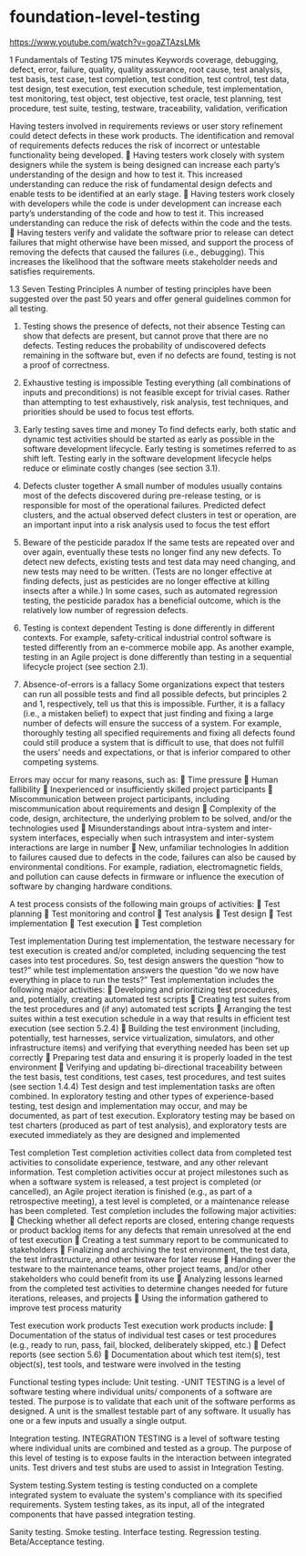 # foundation-level-testing
https://www.youtube.com/watch?v=goaZTAzsLMk

1 Fundamentals of Testing 175 minutes
Keywords
coverage, debugging, defect, error, failure, quality, quality assurance, root cause, test analysis, test basis,
test case, test completion, test condition, test control, test data, test design, test execution, test execution
schedule, test implementation, test monitoring, test object, test objective, test oracle, test planning, test
procedure, test suite, testing, testware, traceability, validation, verification 



Having testers involved in requirements reviews or user story refinement could detect defects in
these work products. The identification and removal of requirements defects reduces the risk of
incorrect or untestable functionality being developed.
 Having testers work closely with system designers while the system is being designed can
increase each party’s understanding of the design and how to test it. This increased
understanding can reduce the risk of fundamental design defects and enable tests to be identified
at an early stage.
 Having testers work closely with developers while the code is under development can increase
each party’s understanding of the code and how to test it. This increased understanding can
reduce the risk of defects within the code and the tests.
 Having testers verify and validate the software prior to release can detect failures that might
otherwise have been missed, and support the process of removing the defects that caused the
failures (i.e., debugging). This increases the likelihood that the software meets stakeholder needs
and satisfies requirements.

1.3 Seven Testing Principles
A number of testing principles have been suggested over the past 50 years and offer general guidelines
common for all testing.
1. Testing shows the presence of defects, not their absence
Testing can show that defects are present, but cannot prove that there are no defects. Testing reduces
the probability of undiscovered defects remaining in the software but, even if no defects are found, testing
is not a proof of correctness.
2. Exhaustive testing is impossible
Testing everything (all combinations of inputs and preconditions) is not feasible except for trivial cases.
Rather than attempting to test exhaustively, risk analysis, test techniques, and priorities should be used to
focus test efforts.
3. Early testing saves time and money
To find defects early, both static and dynamic test activities should be started as early as possible in the
software development lifecycle. Early testing is sometimes referred to as shift left. Testing early in the
software development lifecycle helps reduce or eliminate costly changes (see section 3.1).
4. Defects cluster together
A small number of modules usually contains most of the defects discovered during pre-release testing, or
is responsible for most of the operational failures. Predicted defect clusters, and the actual observed
defect clusters in test or operation, are an important input into a risk analysis used to focus the test effort

5. Beware of the pesticide paradox
If the same tests are repeated over and over again, eventually these tests no longer find any new defects.
To detect new defects, existing tests and test data may need changing, and new tests may need to be
written. (Tests are no longer effective at finding defects, just as pesticides are no longer effective at killing
insects after a while.) In some cases, such as automated regression testing, the pesticide paradox has a
beneficial outcome, which is the relatively low number of regression defects.
6. Testing is context dependent
Testing is done differently in different contexts. For example, safety-critical industrial control software is
tested differently from an e-commerce mobile app. As another example, testing in an Agile project is done
differently than testing in a sequential lifecycle project (see section 2.1).
7. Absence-of-errors is a fallacy
Some organizations expect that testers can run all possible tests and find all possible defects, but
principles 2 and 1, respectively, tell us that this is impossible. Further, it is a fallacy (i.e., a mistaken belief)
to expect that just finding and fixing a large number of defects will ensure the success of a system. For
example, thoroughly testing all specified requirements and fixing all defects found could still produce a
system that is difficult to use, that does not fulfill the users’ needs and expectations, or that is inferior
compared to other competing systems. 


Errors may occur for many reasons, such as:
 Time pressure
 Human fallibility
 Inexperienced or insufficiently skilled project participants
 Miscommunication between project participants, including miscommunication about requirements
and design
 Complexity of the code, design, architecture, the underlying problem to be solved, and/or the
technologies used
 Misunderstandings about intra-system and inter-system interfaces, especially when such intrasystem and inter-system interactions are large in number
 New, unfamiliar technologies
In addition to failures caused due to defects in the code, failures can also be caused by environmental
conditions. For example, radiation, electromagnetic fields, and pollution can cause defects in firmware or
influence the execution of software by changing hardware conditions.



A test process consists of the following main groups of activities:
 Test planning
 Test monitoring and control
 Test analysis
 Test design
 Test implementation
 Test execution
 Test completion


Test implementation
During test implementation, the testware necessary for test execution is created and/or completed,
including sequencing the test cases into test procedures. So, test design answers the question “how to
test?” while test implementation answers the question “do we now have everything in place to run the
tests?”
Test implementation includes the following major activities:
 Developing and prioritizing test procedures, and, potentially, creating automated test scripts
 Creating test suites from the test procedures and (if any) automated test scripts
 Arranging the test suites within a test execution schedule in a way that results in efficient test
execution (see section 5.2.4)
 Building the test environment (including, potentially, test harnesses, service virtualization,
simulators, and other infrastructure items) and verifying that everything needed has been set up
correctly
 Preparing test data and ensuring it is properly loaded in the test environment
 Verifying and updating bi-directional traceability between the test basis, test conditions, test
cases, test procedures, and test suites (see section 1.4.4)
Test design and test implementation tasks are often combined.
In exploratory testing and other types of experience-based testing, test design and implementation may
occur, and may be documented, as part of test execution. Exploratory testing may be based on test
charters (produced as part of test analysis), and exploratory tests are executed immediately as they are
designed and implemented



Test completion
Test completion activities collect data from completed test activities to consolidate experience, testware,
and any other relevant information. Test completion activities occur at project milestones such as when a
software system is released, a test project is completed (or cancelled), an Agile project iteration is
finished (e.g., as part of a retrospective meeting), a test level is completed, or a maintenance release has
been completed.
Test completion includes the following major activities:
 Checking whether all defect reports are closed, entering change requests or product backlog
items for any defects that remain unresolved at the end of test execution
 Creating a test summary report to be communicated to stakeholders
 Finalizing and archiving the test environment, the test data, the test infrastructure, and other
testware for later reuse
 Handing over the testware to the maintenance teams, other project teams, and/or other
stakeholders who could benefit from its use
 Analyzing lessons learned from the completed test activities to determine changes needed for
future iterations, releases, and projects
 Using the information gathered to improve test process maturity 


Test execution work products
Test execution work products include:
 Documentation of the status of individual test cases or test procedures (e.g., ready to run, pass,
fail, blocked, deliberately skipped, etc.)
 Defect reports (see section 5.6)
 Documentation about which test item(s), test object(s), test tools, and testware were involved in
the testing 

Functional testing types include:
Unit testing.  -UNIT TESTING is a level of software testing where individual units/ components of a software are tested. The purpose is to validate that each unit of the software performs as designed. A unit is the smallest testable part of any software. It usually has one or a few inputs and usually a single output.

Integration testing. INTEGRATION TESTING is a level of software testing where individual units are combined and tested as a group. The purpose of this level of testing is to expose faults in the interaction between integrated units. Test drivers and test stubs are used to assist in Integration Testing.

System testing.System testing is testing conducted on a complete integrated system to evaluate the system's compliance with its specified requirements. System testing takes, as its input, all of the integrated components that have passed integration testing.

Sanity testing.
Smoke testing.
Interface testing.
Regression testing.
Beta/Acceptance testing.

